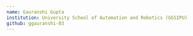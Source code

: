 ```yaml
---
name: Gauranshi Gupta
institution: University School of Automation and Robotics (GGSIPU)
github: ggauranshi-03
---
```


